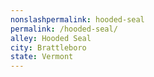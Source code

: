 ```yaml
---
﻿nonslashpermalink: hooded-seal
permalink: /hooded-seal/
alley: Hooded Seal
city: Brattleboro
state: Vermont
---
```

